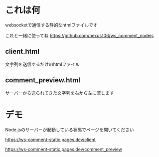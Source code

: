 # これは何
websocketで通信する静的なhtmlファイルです

これと一緒に使ってね
https://github.com/nexus106/ws_comment_nodejs

## client.html
文字列を送信するだけのhtmlファイル

## comment_preview.html
サーバーから送られてきた文字列を右から左に流します

# デモ
Node.jsのサーバーが起動している状態でページを開いてください

https://ws-comment-static.pages.dev/client

https://ws-comment-static.pages.dev/comment_preview